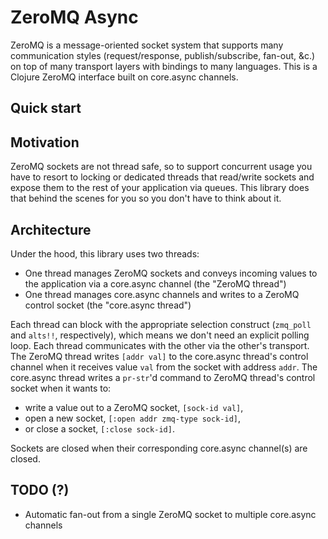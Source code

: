 # ZeroMQ Async

ZeroMQ is a message-oriented socket system that supports many communication styles (request/response, publish/subscribe, fan-out, &c.) on top of many transport layers with bindings to many languages.
This is a Clojure ZeroMQ interface built on core.async channels.

## Quick start

## Motivation

ZeroMQ sockets are not thread safe, so to support concurrent usage you have to resort to locking or dedicated threads that read/write sockets and expose them to the rest of your application via queues.
This library does that behind the scenes for you so you don't have to think about it.

## Architecture

Under the hood, this library uses two threads:

+ One thread manages ZeroMQ sockets and conveys incoming values to the application via a core.async channel (the "ZeroMQ thread")
+ One thread manages core.async channels and writes to a ZeroMQ control socket (the "core.async thread")

Each thread can block with the appropriate selection construct (`zmq_poll` and `alts!!`, respectively), which means we don't need an explicit polling loop.
Each thread communicates with the other via the other's transport.
The ZeroMQ thread writes `[addr val]` to the core.async thread's control channel when it receives value `val` from the socket with address `addr`.
The core.async thread writes a `pr-str`'d command to ZeroMQ thread's control socket when it wants to:

+ write a value out to a ZeroMQ socket, `[sock-id val]`,
+ open a new socket, `[:open addr zmq-type sock-id]`,
+ or close a socket, `[:close sock-id]`.

Sockets are closed when their corresponding core.async channel(s) are closed.


## TODO (?)

+ Automatic fan-out from a single ZeroMQ socket to multiple core.async channels


